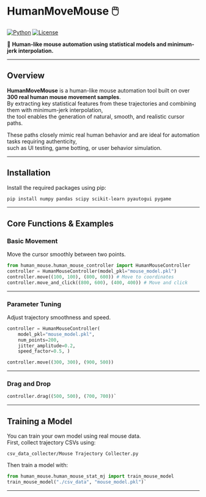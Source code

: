 # HumanMoveMouse 🖱️

[![Python](https://img.shields.io/badge/Python-3.10%2B-blue)](https://www.python.org/downloads/)
[![License](https://img.shields.io/badge/License-MIT-green)](https://opensource.org/licenses/MIT)

🎯 **Human-like mouse automation using statistical models and minimum-jerk interpolation.**

---

## Overview

**HumanMoveMouse** is a human-like mouse automation tool built on over **300 real human mouse movement samples**.  
By extracting key statistical features from these trajectories and combining them with minimum-jerk interpolation,  
the tool enables the generation of natural, smooth, and realistic cursor paths.

These paths closely mimic real human behavior and are ideal for automation tasks requiring authenticity,  
such as UI testing, game botting, or user behavior simulation.

---

## Installation

Install the required packages using pip:

```bash
pip install numpy pandas scipy scikit-learn pyautogui pygame
```

---

## Core Functions & Examples

### Basic Movement

Move the cursor smoothly between two points.

```python
from human_mouse.human_mouse_controller import HumanMouseController 
controller = HumanMouseController(model_pkl="mouse_model.pkl") 
controller.move((100, 100), (800, 600)) # Move to coordinates 
controller.move_and_click((800, 600), (400, 400)) # Move and click
```

---

### Parameter Tuning

Adjust trajectory smoothness and speed.

```python
controller = HumanMouseController( 
    model_pkl="mouse_model.pkl", 
    num_points=200, 
    jitter_amplitude=0.2, 
    speed_factor=0.5, ) 

controller.move((300, 300), (900, 500))
```

---

### Drag and Drop

```python
controller.drag((500, 500), (700, 700))`
```

---

## Training a Model

You can train your own model using real mouse data.  
First, collect trajectory CSVs using:

```arduino
csv_data_collecter/Mouse Trajectory Collecter.py
```

Then train a model with:

```python
from human_mouse.human_mouse_stat_mj import train_mouse_model 
train_mouse_model("./csv_data", "mouse_model.pkl")`
```

---


